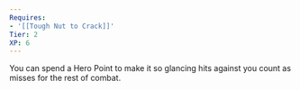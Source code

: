 ```yaml
---
Requires:
- '[[Tough Nut to Crack]]'
Tier: 2
XP: 6
---
```


You can spend a Hero Point to make it so glancing hits against you count as misses for the rest of combat.
